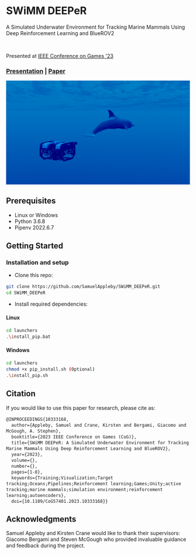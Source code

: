 # SWiMM DEEPeR
A Simulated Underwater Environment for Tracking Marine Mammals Using Deep Reinforcement Learning and BlueROV2

<br>

Presented at [IEEE Conference on Games '23](https://2023.ieee-cog.org/)

### [Presentation]([https://1drv.ms/p/s!AswEnL5JGp6igYQGxCVXgGxv5rQ3Ig?e=JJX24b](https://1drv.ms/b/s!AswEnL5JGp6igYZ5DhVK6iQGlYtMOw?e=GUFa2F)) | [Paper](https://ieeexplore.ieee.org/document/10333168)

<img src="docs/assets/environment.png" width="1000px"/>

## Prerequisites
- Linux or Windows
- Python 3.6.8
- Pipenv 2022.6.7

## Getting Started
### Installation and setup
- Clone this repo:
```bash
git clone https://github.com/SamuelAppleby/SWiMM_DEEPeR.git
cd SWiMM_DEEPeR
```

- Install required dependencies:
#### Linux
```bash
cd launchers
.\install_pip.bat
```
#### Windows
```bash
cd launchers
chmod +x pip_install.sh (Optional)
.\install_pip.sh
```

## Citation
If you would like to use this paper for research, please cite as:

```
@INPROCEEDINGS{10333168,
  author={Appleby, Samuel and Crane, Kirsten and Bergami, Giacomo and McGough, A. Stephen},
  booktitle={2023 IEEE Conference on Games (CoG)}, 
  title={SWiMM DEEPeR: A Simulated Underwater Environment for Tracking Marine Mammals Using Deep Reinforcement Learning and BlueROV2}, 
  year={2023},
  volume={},
  number={},
  pages={1-8},
  keywords={Training;Visualization;Target tracking;Oceans;Pipelines;Reinforcement learning;Games;Unity;active tracking;marine mammals;simulation environment;reinforcement learning;autoencoders},
  doi={10.1109/CoG57401.2023.10333168}}
```


## Acknowledgments
Samuel Appleby and Kirsten Crane would like to thank their supervisors: Giacomo Bergami and Steven McGough who provided invaluable guidance and feedback during the project.
